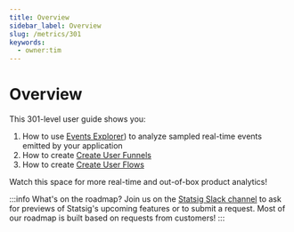 ```yaml
---
title: Overview
sidebar_label: Overview
slug: /metrics/301
keywords:
  - owner:tim
---
```


# Overview

This 301-level user guide shows you:
1. How to use [Events Explorer](/product-analytics/overview)) to analyze sampled real-time events emitted by your application
2. How to create [Create User Funnels](/metrics/create-user-funnels)
2. How to create [Create User Flows](/metrics/create-user-flows)

Watch this space for more real-time and out-of-box product analytics!

:::info What's on the roadmap?
Join us on the [Statsig Slack channel](https://statsig.com/slack) to ask for previews of Statsig's upcoming features or to submit a request. Most of our roadmap is built based on requests from customers!
:::



